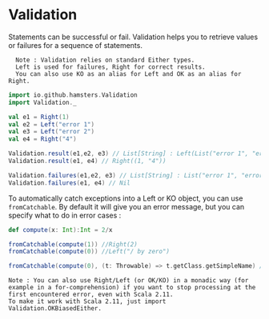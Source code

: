 # Validation

Statements can be successful or fail. Validation helps you to retrieve values or failures for a sequence of statements.

```
  Note : Validation relies on standard Either types.
  Left is used for failures, Right for correct results.
  You can also use KO as an alias for Left and OK as an alias for Right.
```

```scala
import io.github.hamsters.Validation
import Validation._

val e1 = Right(1)
val e2 = Left("error 1")
val e3 = Left("error 2")
val e4 = Right("4")

Validation.result(e1,e2, e3) // List[String] : Left(List("error 1", "error 2"))
Validation.result(e1, e4) // Right((1, "4"))

Validation.failures(e1,e2, e3) // List[String] : List("error 1", "error 2")
Validation.failures(e1, e4) // Nil
```

To automatically catch exceptions into a Left or KO object, you can use `fromCatchable`.
By default it will give you an error message, but you can specify what to do in error cases :

```scala
def compute(x: Int):Int = 2/x

fromCatchable(compute(1)) //Right(2)
fromCatchable(compute(0)) //Left("/ by zero")

fromCatchable(compute(0), (t: Throwable) => t.getClass.getSimpleName) //Left("ArithmeticException")
```

```
Note : You can also use Right/Left (or OK/KO) in a monadic way (for example in a for-comprehension) if you want to stop processing at the first encountered error, even with Scala 2.11.
To make it work with Scala 2.11, just import Validation.OKBiasedEither.
```